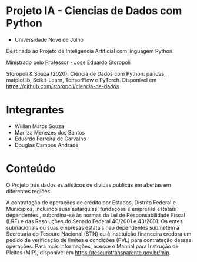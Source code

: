 # Projeto IA - Ciencias de Dados com Python

* Universidade Nove de Julho

Destinado ao Projeto de Inteligencia Artificial com linguagem Python. 

Ministrado pelo Professor - Jose Eduardo Storopoli

Storopoli & Souza (2020). Ciência de Dados com Python: pandas, matplotlib, Scikit-Learn, TensorFlow e PyTorch. Disponível em https://github.com/storopoli/ciencia-de-dados

# Integrantes

* Willian Matos Souza
* Marilza Menezes dos Santos 
* Eduardo Ferreira de Carvalho
* Douglas Campos Andrade

# Conteúdo

O Projeto trás dados estatísticos de dividas publicas em abertas em diferentes regiões.

A contratação de operações de crédito por Estados, Distrito Federal e Municípios, incluindo suas autarquias, fundações e empresas estatais dependentes , subordina-se às normas da Lei de Responsabilidade Fiscal (LRF) e das Resoluções do Senado Federal 40/2001 e 43/2001. Os entes subnacionais ou suas empresas estatais não dependentes submetem à Secretaria do Tesouro Nacional (STN) ou à instituição financeira credora um pedido de verificação de limites e condições (PVL) para contratação dessas operações. Para mais informações, acesse o Manual para Instrução de Pleitos (MIP), disponível em https://tesourotransparente.gov.br/mip.
